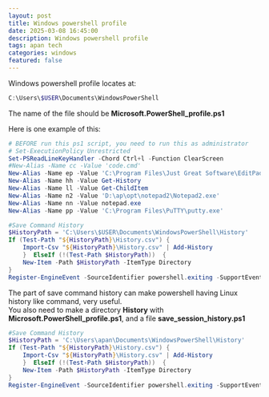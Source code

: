 ```yaml
---
layout: post
title: Windows powershell profile
date: 2025-03-08 16:45:00
description: Windows powershell profile
tags: apan tech
categories: windows
featured: false
---
```

Windows powershell profile locates at:  
```powershell
C:\Users\$USER\Documents\WindowsPowerShell
```
The name of the file should be **Microsoft.PowerShell_profile.ps1**

Here is one example of this:  
```powershell
# BEFORE run this ps1 script, you need to run this as administrator
# Set-ExecutionPolicy Unrestricted
Set-PSReadLineKeyHandler -Chord Ctrl+l -Function ClearScreen
#New-Alias -Name cc -Value 'code.cmd'
New-Alias -Name ep -Value 'C:\Program Files\Just Great Software\EditPad Lite 8\EditPadLite8.exe'
New-Alias -Name hh -Value Get-History
New-Alias -Name ll -Value Get-ChildItem
New-Alias -Name n2 -Value 'D:\ap\opt\notepad2\Notepad2.exe'
New-Alias -Name nn -Value notepad.exe
New-Alias -Name pp -Value 'C:\Program Files\PuTTY\putty.exe'

#Save Command History
$HistoryPath = 'C:\Users\$USER\Documents\WindowsPowerShell\History'
If (Test-Path "${HistoryPath}\History.csv") {
    Import-Csv "${HistoryPath}\History.csv" | Add-History
    }  ElseIf (!(Test-Path $HistoryPath))  {
    New-Item -Path $HistoryPath -ItemType Directory
}
Register-EngineEvent -SourceIdentifier powershell.exiting -SupportEvent -Action {Get-History | Select-Object -Last 99999 | Export-Csv -Path "${HistoryPath}\History.csv"}

```
The part of save command history can make powershell having Linux history like command, very useful.  
You also need to make a directory **History** with **Microsoft.PowerShell_profile.ps1**, and a file **save_session_history.ps1**  
```powershell
#Save Command History
$HistoryPath = 'C:\Users\apan\Documents\WindowsPowerShell\History'
If (Test-Path "${HistoryPath}\History.csv") {
    Import-Csv "${HistoryPath}\History.csv" | Add-History
    }  ElseIf (!(Test-Path $HistoryPath))  {
    New-Item -Path $HistoryPath -ItemType Directory
}
Register-EngineEvent -SourceIdentifier powershell.exiting -SupportEvent -Action {Get-History | Select-Object -Last 99999 | Export-Csv -Path "${HistoryPath}\History.csv"}

```
